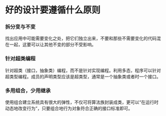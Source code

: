 # 好的设计要遵循什么原则

### 拆分变与不变
找出应用中可能需要变化之处，把它们独立出来，不要和那些不需要变化的代码混在一起，这要可以让其他不变的部分不受影响。

### 针对超类编程
针对超类（接口，抽象类）编程，而不是针对实现编程。利用多态，程序可以针对超类型编程。成员的声明类型应该是超类型，通常是一个抽象类或者时一个接口。

### 多用组合，少用继承
使用组合建立系统具有很大的弹性，不仅可将算法族封装成类，更可以“在运行时动态地改变行为”，只要组合地行为对象符合正确的接口标准即可。

